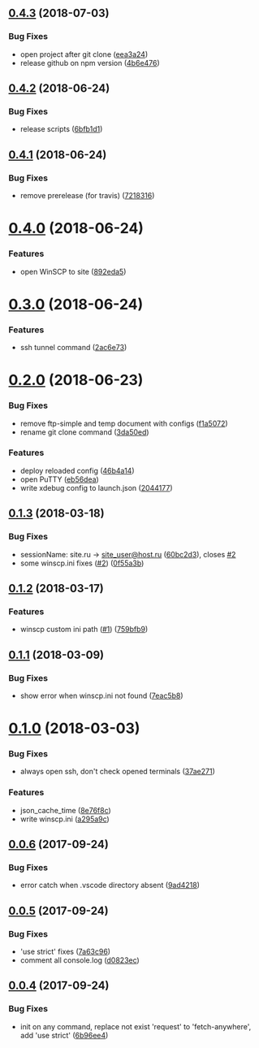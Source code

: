 <a name="0.4.3"></a>
## [0.4.3](https://github.com/viasite/vscode-viasite-ansible-sites/compare/v0.4.2...v0.4.3) (2018-07-03)


### Bug Fixes

* open project after git clone ([eea3a24](https://github.com/viasite/vscode-viasite-ansible-sites/commit/eea3a24))
* release github on npm version ([4b6e476](https://github.com/viasite/vscode-viasite-ansible-sites/commit/4b6e476))



<a name="0.4.2"></a>
## [0.4.2](https://github.com/viasite/vscode-viasite-ansible-sites/compare/0.4.1...v0.4.2) (2018-06-24)


### Bug Fixes

* release scripts ([6bfb1d1](https://github.com/viasite/vscode-viasite-ansible-sites/commit/6bfb1d1))



<a name="0.4.1"></a>
## [0.4.1](https://github.com/viasite/vscode-viasite-ansible-sites/compare/0.4.0...0.4.1) (2018-06-24)


### Bug Fixes

* remove prerelease (for travis) ([7218316](https://github.com/viasite/vscode-viasite-ansible-sites/commit/7218316))



<a name="0.4.0"></a>
# [0.4.0](https://github.com/viasite/vscode-viasite-ansible-sites/compare/0.3.0...0.4.0) (2018-06-24)


### Features

* open WinSCP to site ([892eda5](https://github.com/viasite/vscode-viasite-ansible-sites/commit/892eda5))



<a name="0.3.0"></a>
# [0.3.0](https://github.com/viasite/vscode-viasite-ansible-sites/compare/0.2.0...0.3.0) (2018-06-24)


### Features

* ssh tunnel command ([2ac6e73](https://github.com/viasite/vscode-viasite-ansible-sites/commit/2ac6e73))



<a name="0.2.0"></a>
# [0.2.0](https://github.com/viasite/vscode-viasite-ansible-sites/compare/0.1.3...0.2.0) (2018-06-23)


### Bug Fixes

* remove ftp-simple and temp document with configs ([f1a5072](https://github.com/viasite/vscode-viasite-ansible-sites/commit/f1a5072))
* rename git clone command ([3da50ed](https://github.com/viasite/vscode-viasite-ansible-sites/commit/3da50ed))


### Features

* deploy reloaded config ([46b4a14](https://github.com/viasite/vscode-viasite-ansible-sites/commit/46b4a14))
* open PuTTY ([eb56dea](https://github.com/viasite/vscode-viasite-ansible-sites/commit/eb56dea))
* write xdebug config to launch.json ([2044177](https://github.com/viasite/vscode-viasite-ansible-sites/commit/2044177))



<a name="0.1.3"></a>
## [0.1.3](https://github.com/viasite/vscode-viasite-ansible-sites/compare/0.1.2...0.1.3) (2018-03-18)


### Bug Fixes

* sessionName: site.ru -> site_user@host.ru ([60bc2d3](https://github.com/viasite/vscode-viasite-ansible-sites/commit/60bc2d3)), closes [#2](https://github.com/viasite/vscode-viasite-ansible-sites/issues/2)
* some winscp.ini fixes ([#2](https://github.com/viasite/vscode-viasite-ansible-sites/issues/2)) ([0f55a3b](https://github.com/viasite/vscode-viasite-ansible-sites/commit/0f55a3b))



<a name="0.1.2"></a>
## [0.1.2](https://github.com/viasite/vscode-viasite-ansible-sites/compare/0.1.1...0.1.2) (2018-03-17)


### Features

* winscp custom ini path ([#1](https://github.com/viasite/vscode-viasite-ansible-sites/issues/1)) ([759bfb9](https://github.com/viasite/vscode-viasite-ansible-sites/commit/759bfb9))



<a name="0.1.1"></a>
## [0.1.1](https://github.com/viasite/vscode-viasite-ansible-sites/compare/v0.1.0...0.1.1) (2018-03-09)


### Bug Fixes

* show error when winscp.ini not found ([7eac5b8](https://github.com/viasite/vscode-viasite-ansible-sites/commit/7eac5b8))



<a name="0.1.0"></a>
# [0.1.0](https://github.com/viasite/vscode-viasite-ansible-sites/compare/v0.0.6...v0.1.0) (2018-03-03)


### Bug Fixes

* always open ssh, don't check opened terminals ([37ae271](https://github.com/viasite/vscode-viasite-ansible-sites/commit/37ae271))


### Features

* json_cache_time ([8e76f8c](https://github.com/viasite/vscode-viasite-ansible-sites/commit/8e76f8c))
* write winscp.ini ([a295a9c](https://github.com/viasite/vscode-viasite-ansible-sites/commit/a295a9c))



<a name="0.0.6"></a>
## [0.0.6](https://github.com/viasite/vscode-viasite-ansible-sites/compare/v0.0.5...v0.0.6) (2017-09-24)


### Bug Fixes

* error catch when .vscode directory absent ([9ad4218](https://github.com/viasite/vscode-viasite-ansible-sites/commit/9ad4218))



<a name="0.0.5"></a>
## [0.0.5](https://github.com/viasite/vscode-viasite-ansible-sites/compare/v0.0.4...v0.0.5) (2017-09-24)


### Bug Fixes

* 'use strict' fixes ([7a63c96](https://github.com/viasite/vscode-viasite-ansible-sites/commit/7a63c96))
* comment all console.log ([d0823ec](https://github.com/viasite/vscode-viasite-ansible-sites/commit/d0823ec))



<a name="0.0.4"></a>
## [0.0.4](https://github.com/viasite/vscode-viasite-ansible-sites/compare/6b96ee4...v0.0.4) (2017-09-24)


### Bug Fixes

* init on any command, replace not exist 'request' to 'fetch-anywhere', add 'use strict' ([6b96ee4](https://github.com/viasite/vscode-viasite-ansible-sites/commit/6b96ee4))



